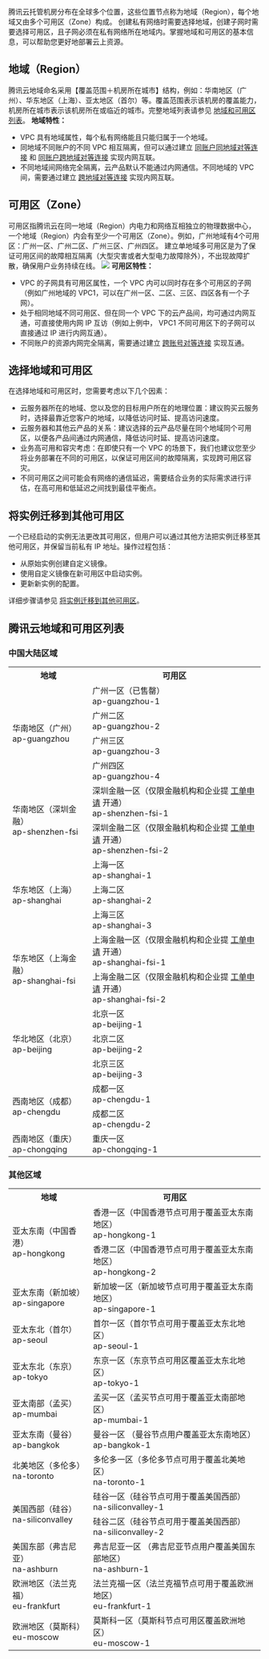 腾讯云托管机房分布在全球多个位置，这些位置节点称为地域（Region），每个地域又由多个可用区（Zone）构成。
创建私有网络时需要选择地域，创建子网时需要选择可用区，且子网必须在私有网络所在地域内。掌握地域和可用区的基本信息，可以帮助您更好地部署云上资源。

## 地域（Region）
腾讯云地域命名采用【覆盖范围＋机房所在城市】结构，例如：华南地区（广州）、华东地区（上海）、亚太地区（首尔）等。覆盖范围表示该机房的覆盖能力，机房所在城市表示该机房所在或临近的城市。完整地域列表请参见 [地域和可用区列表](#liebiao)。
**地域特性：**
- VPC 具有地域属性，每个私有网络能且只能归属于一个地域。
- 同地域不同账户的不同 VPC 相互隔离，但可以通过建立 [同账户同地域对等连接](https://cloud.tencent.com/document/product/553/18836) 和 [同账户跨地域对等连接](https://cloud.tencent.com/document/product/553/18836) 实现内网互联。
- 不同地域间网络完全隔离，云产品默认不能通过内网通信。不同地域的 VPC 间，需要通过建立 [跨地域对等连接](https://cloud.tencent.com/document/product/215/5000) 实现内网互联。

## 可用区（Zone）
可用区指腾讯云在同一地域（Region）内电力和网络互相独立的物理数据中心，一个地域（Region）内会有至少一个可用区（Zone）。例如，广州地域有4个可用区：广州一区、广州二区、广州三区、广州四区。
建立单地域多可用区是为了保证可用区间的故障相互隔离（大型灾害或者大型电力故障除外），不出现故障扩散，确保用户业务持续在线。
![](https://main.qcloudimg.com/raw/f5d5fbe4223d50249e979ade8468cd6a.png)
**可用区特性：**
- VPC 的子网具有可用区属性，一个 VPC 内可以同时存在多个可用区的子网（例如广州地域的 VPC1，可以在广州一区、二区、三区、四区各有一个子网）。
- 处于相同地域不同可用区、但在同一个 VPC 下的云产品间，均可通过内网互通，可直接使用内网 IP 互访（例如上例中， VPC1 不同可用区下的子网可以直接通过 IP 进行内网互通）。
- 不同账户的资源内网完全隔离，需要通过建立 [跨账号对等连接](https://cloud.tencent.com/document/product/553/18837) 实现互通。

## 选择地域和可用区
在选择地域和可用区时，您需要考虑以下几个因素：
- 云服务器所在的地域、您以及您的目标用户所在的地理位置：建议购买云服务时，选择最靠近您客户的地域，以降低访问时延、提高访问速度。
- 云服务器和其他云产品的关系：建议选择的云产品尽量在同个地域同个可用区，以便各产品间通过内网通信，降低访问时延、提高访问速度。
- 业务高可用和容灾考虑：在即使只有一个 VPC 的场景下，我们也建议您至少将业务部署在不同的可用区，以保证可用区间的故障隔离，实现跨可用区容灾。
- 不同可用区之间可能会有网络的通信延迟，需要结合业务的实际需求进行评估，在高可用和低延迟之间找到最佳平衡点。

## 将实例迁移到其他可用区
一个已经启动的实例无法更改其可用区，但用户可以通过其他方法把实例迁移至其他可用区，并保留当前私有 IP 地址。操作过程包括：
- 从原始实例创建自定义镜像。
- 使用自定义镜像在新可用区中启动实例。
- 更新新实例的配置。

详细步骤请参见 [将实例迁移到其他可用区](https://cloud.tencent.com/document/product/213/6091#.E5.B0.86.E5.AE.9E.E4.BE.8B.E8.BF.81.E7.A7.BB.E5.88.B0.E5.85.B6.E4.BB.96.E5.8F.AF.E7.94.A8.E5.8C.BA)。

<span id='liebiao'></span>
## 腾讯云地域和可用区列表
### 中国大陆区域
<table class="table-striped">
<tbody>
	<tr>
		<th>地域</th>
		<th>可用区</th>
	</tr>
	<tr>
		<td rowspan="4">华南地区（广州）<br> ap-guangzhou</td>
		<td>广州一区（已售罄）<br> ap-guangzhou-1</td>
	</tr>	
	<tr>
		<td>广州二区<br> ap-guangzhou-2</td>
	</tr>
	<tr>
		<td>广州三区<br> ap-guangzhou-3</td>
	</tr>
	<tr>
		<td>广州四区<br> ap-guangzhou-4</td>
	</tr>
	<tr>
		<td rowspan="2">华南地区（深圳金融）<br>ap-shenzhen-fsi</td>
		<td>深圳金融一区<span style="background-color: rgb(249, 249, 249);">（仅限金融机构和企业提 <a href="https://console.cloud.tencent.com/workorder/category">工单申请</a> 开通）<br>ap-shenzhen-fsi-1</span></td>
	</tr>
	<tr>
		<td>深圳金融二区<span style="background-color: rgb(249, 249, 249);">（仅限金融机构和企业提 <a href="https://console.cloud.tencent.com/workorder/category">工单申请</a> 开通）<br>ap-shenzhen-fsi-2</span></td>
	</tr>
	<tr>
		<td rowspan="3">华东地区（上海）<br>ap-shanghai</td>
		<td>上海一区<br>ap-shanghai-1</td>
	</tr>
	<tr>
		<td>上海二区<br>ap-shanghai-2</td>
	</tr>
	<tr>
		<td>上海三区<br>ap-shanghai-3</td>
	</tr>
	<tr>
			<td rowspan="2">华东地区（上海金融）<br>ap-shanghai-fsi</td>
		<td>上海金融一区（仅限金融机构和企业提 <a href="https://console.cloud.tencent.com/workorder/category">工单申请</a> 开通）<br>ap-shanghai-fsi-1</td>
	</tr>
	<tr>
			<td>上海金融二区（仅限金融机构和企业提 <a href="https://console.cloud.tencent.com/workorder/category">工单申请</a> 开通）<br>ap-shanghai-fsi-2</td>
	</tr>
	<tr>
			<td rowspan="3">华北地区（北京）<br>ap-beijing</td>
			<td>北京一区<br>ap-beijing-1</td>
	</tr>
	<tr>
			<td>北京二区<br>ap-beijing-2</td>
	</tr>
	<tr>
			<td>北京三区<br>ap-beijing-3</td>
	</tr>
	<tr>
		<td rowspan="2">西南地区（成都）<br>ap-chengdu</td>
		<td>成都一区<br>ap-chengdu-1</td>
	</tr>
	<tr>
			<td>成都二区<br>ap-chengdu-2</td>
	</tr>    
	<tr>
			<td >西南地区（重庆）<br>ap-chongqing</td>
			<td>重庆一区<br>ap-chongqing-1</td>
	</tr>
</tbody>
</table>	

### 其他区域	
<table class="table-striped">
	<tbody>
	<tr>
			<th>地域</th>
			<th>可用区</th>
		</tr>
		<tr>
			<td rowspan="2">亚太东南（中国香港）<br>ap-hongkong</td>
			<td>香港一区（中国香港节点可用于覆盖亚太东南地区）<br>ap-hongkong-1</td>
		</tr>
<tr>
			<td>香港二区（中国香港节点可用于覆盖亚太东南地区）<br>ap-hongkong-2</td>
		   </tr>
		<tr>
			<td>亚太东南（新加坡）<br>ap-singapore</td>
			<td>新加坡一区（新加坡节点可用于覆盖亚太东南地区）<br>ap-singapore-1</td>
		</tr>
		<tr>
			<td >亚太东北（首尔）<br>ap-seoul</td>
			<td>首尔一区（首尔节点可用于覆盖亚太东北地区）<br>ap-seoul-1</td>
		</tr>
		<tr>
			<td >亚太东北（东京）<br>ap-tokyo</td>
			<td>东京一区（东京节点可用区覆盖亚太东北地区）<br>ap-tokyo-1</td>
		</tr>
       <tr>
			<td >亚太南部（孟买）<br>ap-mumbai</td>
			<td>孟买一区（孟买节点可用于覆盖亚太南部地区）<br>ap-mumbai-1</td>
		</tr>
		<tr>
		  	<td >亚太东南（曼谷）<br>ap-bangkok </td>
				 <td >曼谷一区  （曼谷节点用户覆盖亚太东南地区）<br>ap-bangkok-1</td>
		<tr>
			<td>北美地区（多伦多）<br>na-toronto</td>
			<td>多伦多一区（多伦多节点可用于覆盖北美地区）<br>na-toronto-1</td>
		</tr>
		<tr>
			<td rowspan="2">美国西部（硅谷）<br>na-siliconvalley</td>
			<td>硅谷一区（硅谷节点可用于覆盖美国西部）<br>na-siliconvalley-1</td>
		</tr>
          <tr>
			<td>硅谷二区（硅谷节点可用于覆盖美国西部）<br>na-siliconvalley-2</td>
		   </tr>
		<tr>
		<tr>
			<td>美国东部（弗吉尼亚）<br>na-ashburn</td>
			<td>弗吉尼亚一区 （弗吉尼亚节点用户覆盖美国东部地区）<br>na-ashburn-1</td>
		</tr>
			<td>欧洲地区（法兰克福）<br>eu-frankfurt</td>
			<td>法兰克福一区（法兰克福节点可用于覆盖欧洲地区）<br>eu-frankfurt-1</td>
		</tr>
		<td >欧洲地区（莫斯科）<br>eu-moscow</td>
		<td>莫斯科一区（莫斯科节点可用区覆盖欧洲地区）<br>eu-moscow-1</td>
		</tr>
	</tbody>
</table>
